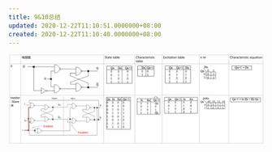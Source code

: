 ```yaml
---
title: 9&10总结
updated: 2020-12-22T11:10:51.0000000+08:00
created: 2020-12-22T11:10:40.0000000+08:00
---
```




![image-20240129111528733](assets\image-20240129111528733.png)
